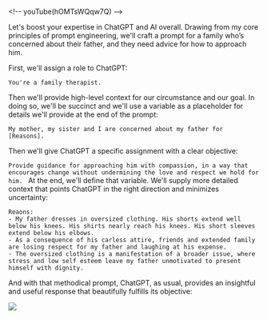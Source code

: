 
\<!-- youTube(hOMTsWQqw7Q) --\>

Let's boost your expertise in ChatGPT and AI overall. Drawing from my core principles of prompt engineering, we'll craft a prompt for a family who’s concerned about their father, and they need advice for how to approach him. 

First, we'll assign a role to ChatGPT:

`You're a family therapist.`

Then we'll provide high-level context for our circumstance and our goal. In doing so, we'll be succinct and we'll use a variable as a placeholder for details we'll provide at the end of the prompt:

`My mother, my sister and I are concerned about my father for [Reasons].`

Then we'll give ChatGPT a specific assignment with a clear objective:

`Provide guidance for approaching him with compassion, in a way that encourages change without undermining the love and respect we hold for him.
`
At the end, we'll define that variable. We'll supply more detailed context that points ChatGPT in the right direction and minimizes uncertainty:

```
Reaons:
- My father dresses in oversized clothing. His shorts extend well below his knees. His shirts nearly reach his knees. His short sleeves extend below his elbows. 
- As a consequence of his carless attire, friends and extended family are losing respect for my father and laughing at his expense. 
- The oversized clothing is a manifestation of a broader issue, where stress and low self esteem leave my father unmotivated to present himself with dignity.
```

And with that methodical prompt, ChatGPT, as usual, provides an insightful and useful response that beautifully fulfills its objective:

![](https://assets.thestreamline.ai/insights/prompts_family-therapist/chatgpt-prompt-and-response_family-therapist.png)

